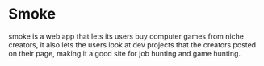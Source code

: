 # Smoke
smoke is a web app that lets its users buy computer games from niche creators, it also lets the users look at dev projects that the creators posted on their page, making it a good site for job hunting and game hunting.
